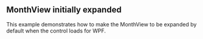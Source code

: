 ## MonthView initially expanded
This example demonstrates how to make the MonthView to be expanded by default when the control loads for WPF.